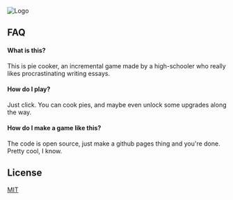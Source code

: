![Logo](https://i.postimg.cc/SKNbrJsJ/New-Project.png)


## FAQ

#### What is this?

This is pie cooker, an incremental game made by a high-schooler who really likes procrastinating writing essays.

#### How do I play?

Just click. You can cook pies, and maybe even unlock some upgrades along the way.

#### How do I make a game like this?

The code is open source, just make a github pages thing and you're done. Pretty cool, I know.


## License

[MIT](https://choosealicense.com/licenses/mit/)
